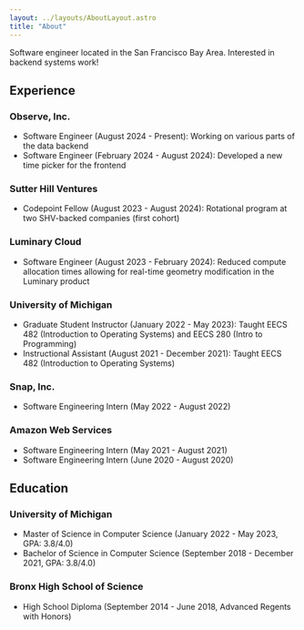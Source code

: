 ```yaml
---
layout: ../layouts/AboutLayout.astro
title: "About"
---
```


Software engineer located in the San Francisco Bay Area. Interested in backend systems work!

## Experience

### Observe, Inc.

- Software Engineer (August 2024 - Present): Working on various parts of the data backend
- Software Engineer (February 2024 - August 2024): Developed a new time picker for the frontend

### Sutter Hill Ventures

- Codepoint Fellow (August 2023 - August 2024): Rotational program at two SHV-backed companies (first cohort)

### Luminary Cloud

- Software Engineer (August 2023 - February 2024): Reduced compute allocation times allowing for real-time geometry modification in the Luminary product

### University of Michigan

- Graduate Student Instructor (January 2022 - May 2023): Taught EECS 482 (Introduction to Operating Systems) and EECS 280 (Intro to Programming)
- Instructional Assistant (August 2021 - December 2021): Taught EECS 482 (Introduction to Operating Systems)

### Snap, Inc.

- Software Engineering Intern (May 2022 - August 2022)

### Amazon Web Services

- Software Engineering Intern (May 2021 - August 2021)
- Software Engineering Intern (June 2020 - August 2020)

## Education

### University of Michigan

- Master of Science in Computer Science (January 2022 - May 2023, GPA: 3.8/4.0)
- Bachelor of Science in Computer Science (September 2018 - December 2021, GPA: 3.8/4.0)

### Bronx High School of Science

- High School Diploma (September 2014 - June 2018, Advanced Regents with Honors)
